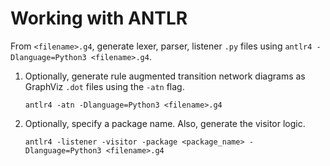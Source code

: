 # Working with ANTLR

From `<filename>.g4`, generate lexer, parser, listener `.py` files using `antlr4 -Dlanguage=Python3 <filename>.g4`.

1. Optionally, generate rule augmented transition network diagrams as GraphViz `.dot` files using the `-atn` flag.
   ```shell
   antlr4 -atn -Dlanguage=Python3 <filename>.g4
   ```

2. Optionally, specify a package name. Also, generate the visitor logic.
   ```shell
   antlr4 -listener -visitor -package <package_name> -Dlanguage=Python3 <filename>.g4
   ```